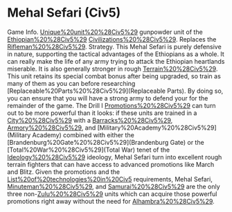 # Mehal Sefari (Civ5)

Game Info.
[Unique%20unit%20%28Civ5%29](Unique) gunpowder unit of the [Ethiopian%20%28Civ5%29](Ethiopian) [Civilizations%20%28Civ5%29](civilization). Replaces the [Rifleman%20%28Civ5%29](Rifleman).
Strategy.
This Mehal Sefari is purely defensive in nature, supporting the tactical advantages of the Ethiopians as a whole. It can really make the life of any army trying to attack the Ethiopian heartlands miserable. It is also generally stronger in rough [Terrain%20%28Civ5%29](terrain).
This unit retains its special combat bonus after being upgraded, so train as many of them as you can before researching [Replaceable%20Parts%20%28Civ5%29](Replaceable Parts). By doing so, you can ensure that you will have a strong army to defend your for the remainder of the game.
The Drill I [Promotions%20%28Civ5%29](promotion) can turn out to be more powerful than it looks: if these units are trained in a [City%20%28Civ5%29](city) with a [Barracks%20%28Civ5%29](Barracks), [Armory%20%28Civ5%29](Armory), and [Military%20Academy%20%28Civ5%29](Military Academy) combined with either the [Brandenburg%20Gate%20%28Civ5%29](Brandenburg Gate) or the [Total%20War%20%28Civ5%29](Total War) tenet of the [Ideology%20%28Civ5%29](Autocracy) ideology, Mehal Sefari turn into excellent rough terrain fighters that can have access to advanced promotions like March and Blitz. Given the promotions and the [List%20of%20technologies%20in%20Civ5](technology) requirements, Mehal Sefari, [Minuteman%20%28Civ5%29](Minutemen), and [Samurai%20%28Civ5%29](Samurai) are the only three non-[Zulu%20%28Civ5%29](Zulu) units which can acquire those powerful promotions right away without the need for [Alhambra%20%28Civ5%29](Alhambra).